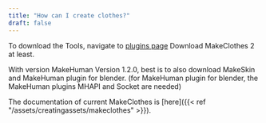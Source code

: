 ```yaml
---
title: "How can I create clothes?"
draft: false
---
```


To download the Tools, navigate to [plugins page](http://www.makehumancommunity.org/content/plugins.html)
Download MakeClothes 2 at least. 

With version MakeHuman Version 1.2.0, best is to also download MakeSkin and MakeHuman plugin for blender. 
(for MakeHuman plugin for blender, the MakeHuman plugins MHAPI and Socket are needed)

The documentation of current MakeClothes is [here]({{< ref "/assets/creatingassets/makeclothes" >}}).

